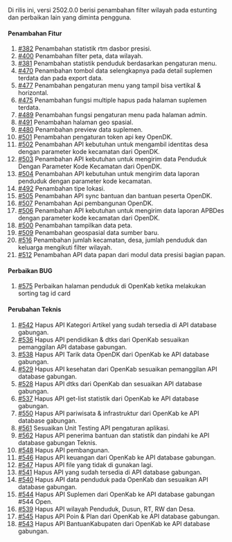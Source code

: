 Di rilis ini, versi 2502.0.0 berisi penambahan filter wilayah pada estunting dan perbaikan lain yang diminta pengguna.

#### Penambahan Fitur

1. [#382](https://github.com/OpenSID/OpenKab/issues/382) Penambahan statistik rtm dasbor presisi.
2. [#400](https://github.com/OpenSID/OpenKab/issues/400) Penambahan filter peta, data wilayah.
3. [#381](https://github.com/OpenSID/OpenKab/issues/381) Penambahan statistik penduduk berdasarkan pengaturan menu.
4. [#470](https://github.com/OpenSID/OpenKab/issues/470) Penambahan tombol data selengkapnya pada detail suplemen terdata dan pada export data.
5. [#477](https://github.com/OpenSID/OpenKab/issues/477) Penambahan pengaturan menu yang tampil bisa vertikal & horizontal.
6. [#475](https://github.com/OpenSID/OpenKab/issues/475) Penambahan fungsi multiple hapus pada halaman suplemen terdata.
7. [#489](https://github.com/OpenSID/OpenKab/issues/489) Penambahan fungsi pengaturan menu pada halaman admin.
8. [#491](https://github.com/OpenSID/OpenKab/issues/491) Penambahan halaman geo spasial.
9. [#480](https://github.com/OpenSID/OpenKab/issues/480) Penambahan preview data suplemen.
10. [#501](https://github.com/OpenSID/OpenKab/issues/501) Penambahan pengaturan token api key OpenDK.
11. [#502](https://github.com/OpenSID/OpenKab/issues/502) Penambahan API kebutuhan untuk mengambil identitas desa dengan parameter kode kecamatan dari OpenDK.
12. [#503](https://github.com/OpenSID/OpenKab/issues/503) Penambahan API kebutuhan untuk mengirim data Penduduk Dengan Parameter Kode Kecamatan dari OpenDK.
13. [#504](https://github.com/OpenSID/OpenKab/issues/504) Penambahan API kebutuhan untuk mengirim data laporan penduduk dengan parameter kode kecamatan.
14. [#492](https://github.com/OpenSID/OpenKab/issues/492) Penambahan tipe lokasi.
15. [#505](https://github.com/OpenSID/OpenKab/issues/505) Penambahan API sync bantuan dan bantuan peserta OpenDK.
16. [#507](https://github.com/OpenSID/OpenKab/issues/507) Penambahan Api pembangunan OpenDK.
17. [#506](https://github.com/OpenSID/OpenKab/issues/506) Penambahan API kebutuhan untuk mengirim data laporan APBDes dengan parameter kode kecamatan dari OpenDK.
18. [#500](https://github.com/OpenSID/OpenKab/issues/500) Penambahan tampilkan data peta.
19. [#509](https://github.com/OpenSID/OpenKab/issues/509) Penambahan geospasial data sumber baru.
20. [#516](https://github.com/OpenSID/OpenKab/issues/516) Penambahan jumlah kecamatan, desa, jumlah penduduk dan keluarga mengikuti filter wilayah.
21. [#512](https://github.com/OpenSID/OpenKab/issues/512) Penambahan API data papan dari modul data presisi bagian papan.


#### Perbaikan BUG
1. [#575](https://github.com/OpenSID/OpenKab/issues/575) Perbaikan halaman penduduk di OpenKab ketika melakukan sorting tag id card

#### Perubahan Teknis

1. [#542](https://github.com/OpenSID/OpenKab/issues/542) Hapus API Kategori Artikel yang sudah tersedia di API database gabungan.
2. [#536](https://github.com/OpenSID/OpenKab/issues/536) Hapus API pendidikan & dtks dari OpenKab sesuaikan pemanggilan API database gabungan.
3. [#538](https://github.com/OpenSID/OpenKab/issues/538) Hapus API Tarik data OpenDK dari OpenKab ke API database gabungan.
4. [#529](https://github.com/OpenSID/OpenKab/issues/529) Hapus API kesehatan dari OpenKab sesuaikan pemanggilan API database gabungan.
5. [#528](https://github.com/OpenSID/OpenKab/issues/528) Hapus API dtks dari OpenKab dan sesuaikan API database gabungan.
6. [#537](https://github.com/OpenSID/OpenKab/issues/537) Hapus API get-list statistik dari OpenKab ke API database gabungan.
7. [#550](https://github.com/OpenSID/OpenKab/issues/550) Hapus API pariwisata & infrastruktur dari OpenKab ke API database gabungan.
8. [#561](https://github.com/OpenSID/OpenKab/issues/561) Sesuaikan Unit Testing API pengaturan aplikasi.
9. [#562](https://github.com/OpenSID/OpenKab/issues/562) Hapus API penerima bantuan dan statistik dan pindahi ke API database gabungan Teknis.
10. [#548](https://github.com/OpenSID/OpenKab/issues/548) Hapus API pembangunan.
11. [#546](https://github.com/OpenSID/OpenKab/issues/546) Hapus API keuangan dari OpenKab ke API database gabungan.
12. [#547](https://github.com/OpenSID/OpenKab/issues/547) Hapus API file yang tidak di gunakan lagi.
13. [#541](https://github.com/OpenSID/OpenKab/issues/541) Hapus API yang sudah tersedia di API database gabungan.
14. [#540](https://github.com/OpenSID/OpenKab/issues/540) Hapus API data penduduk pada OpenKab dan sesuaikan API database gabungan.
15. [#544](https://github.com/OpenSID/OpenKab/issues/544) Hapus API Suplemen dari OpenKab ke API database gabungan #544
Open.
16. [#539](https://github.com/OpenSID/OpenKab/issues/539) Hapus API wilayah Penduduk, Dusun, RT, RW dan Desa.
17. [#545](https://github.com/OpenSID/OpenKab/issues/545) Hapus API Poin & Plan dari OpenKab ke API database gabungan.
18. [#543](https://github.com/OpenSID/OpenKab/issues/543)  Hapus API BantuanKabupaten dari OpenKab ke API database gabungan.